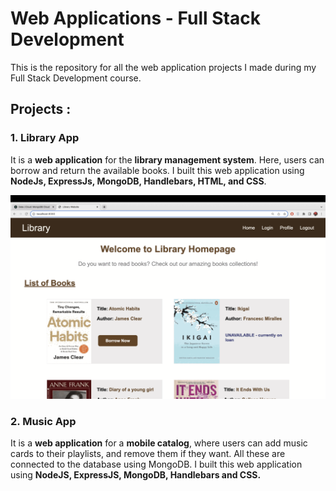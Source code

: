 # Web Applications - Full Stack Development

This is the repository for all the web application projects I made during my Full Stack Development course.

## Projects :
### 1. Library App 
It is a **web application** for the **library management system**. Here, users can borrow and return the available books.
I built this web application using **NodeJs, ExpressJs, MongoDB, Handlebars, HTML, and CSS**.

![](https://github.com/Pabitapun23/gbc-full-stack-dev/blob/main/LIBRARY_Pabita/LIBRARY_Pabita/public/images/books/Library%20web-app.gif)


### 2. Music App
It is a **web application** for a **mobile catalog**, where users can add music cards to their playlists, and remove them if they want. All these are connected to the database using MongoDB. 
I built this web application using **NodeJS, ExpressJS, MongoDB, Handlebars and CSS.**

![]()
